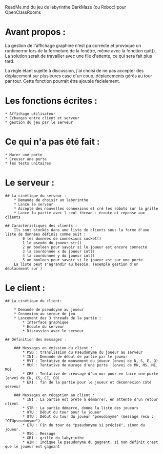 ReadMe.md du jeu de labyrinthe DarkMaze (ou Roboc) pour OpenClassRooms

# Avant propos :

La gestion de l'affichage graphine n'est pa correcte et provoque un runtimerror lors de la fermeture de la fenêtre, même avec la fonction quit().
La solution serait de travailler avec une file d'attente, ce qui sera fait plus tard.

La règle étant sujette à discussion, j'ai choisi de ne pas accepter des déplacement sur plusieures case d'un coup, déplacements gérés au tour par tour.
Cette fonction pourrait être ajoutée facielement.

# Les fonctions écrites :
	* Affichage utilisateur
	* Echanges entre client et serveur
	* gestion du jeu par le serveur

# Ce qui n'a pas été fait :
	* Murer une porte
	* Creuser une porte
	* les tests unitaires

# Le serveur :

	## La cinétique du serveur :
		* Demande de choisir un labyrinthe
		* Lance le serveur
		* Accepte des nouvelles connexions et cré les robots sur la grille
		* Lance la partie avec 1 seul thread : écoute et réponse aux clients

	## Caractéristiques des clients :
		Ils sont stockés dans une liste de clients sous la forme d'une liste de données définis comme suit :
			0 les donnees de connexions socket()
			1 le pseudo du joueur str()
			2 un booleen pour savoir si le joueur est encore connecté 
			3 la coordonnée x du joueur int()
			4 la coordonnee y du joueur int()
			5 un booleen pour savoir si le joueur est sur une porte
		La liste peut s'agrandir au besoin. (exemple gestion d'un déplacement sur )
					

# Le client :

	## La cinétique du client:

		* Demande de pseudoyme au joueur
		* Connexion au sereur de jeu
		* Lancement des 3 threads de la partie :
			* Interface graphique
			* Ecoute du serveur
			* Discussion avec le serveur

	## Définition des messages :

		### Messages en émission du client :
			* PSD : translission du Pseudonyme du joueur au serveur
			* INI : Demande de début de partie par le joueur
			* MVT : Tentative de mouvement du joueur (envoi de N, S, E, O)
			* MUR : Tentative de murage d'une porte  (envoi de MN, MS, ME, MO)
			* CRE : Tentative de creusage d'un mur pour en faire une porte (envoi de CN, CS, CE, CO)
			* EXI : fin de la partie pour le joueur et déconnexion côté serveur

		### Messages en réception au client :
			* INI : La partie est prête à démarrer, en attente d'un retour client
			* STR : La partie démarre, donne la liste des joueurs
			* UTU : Début du tour pour le joueur
			* OTU : Début du tour du joueur "pseudonyme" (message recu : "OTUpseudonyme")
			* ETU : Fin du tour de "pseudonyme si précisé", sinon du joueur.
			* MSG : Message
			* GRI : grille du labyrinthe
			* WIN : Indique le pseudonyme du gagnant, si non définit c'est que le joueur est gagnant
